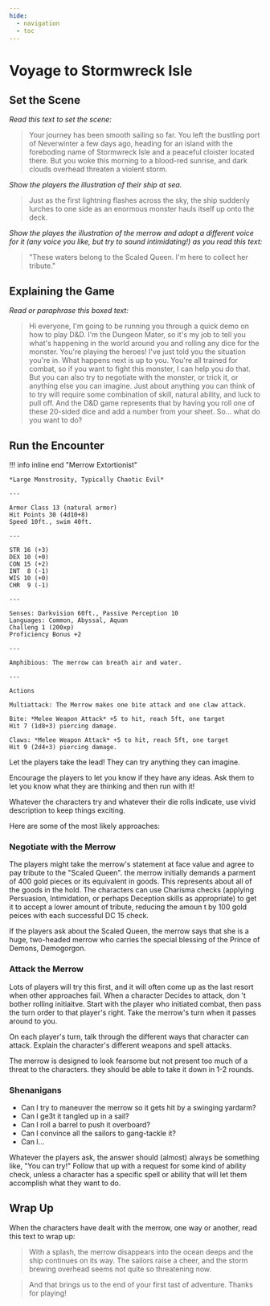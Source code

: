 ```yaml
---
hide:
  - navigation
  - toc
---
```


# Voyage to Stormwreck Isle

## Set the Scene

*Read this text to set the scene:*
    
> Your journey has been smooth sailing so far. You left the bustling port of Neverwinter a few days ago, heading for an island with the foreboding name of Stormwreck Isle and a peaceful cloister located there. But you woke this morning to a blood-red sunrise, and dark clouds overhead threaten a violent storm.

*Show the players the illustration of their ship at sea.*

> Just as the first lightning flashes across the sky, the ship suddenly lurches to one side as an enormous monster hauls itself up onto the deck.

*Show the playes the illustration of the merrow and adopt a different voice for it (any voice you like, but try to sound intimidating!) as you read this text:*

> "These waters belong to the Scaled Queen. I'm here to collect her tribute."

## Explaining the Game

*Read or paraphrase this boxed text:*

> Hi everyone, I'm going to be running you through a quick demo on how to play D&D. I'm the Dungeon Mater, so it's my job to tell you what's happening in the world around you and rolling any dice for the monster. You're playing the heroes!
> I've just told you the situation you're in. What happens next is up to you. You're all trained for combat, so if you want to fight this monster, I can help you do that. But you can also try to negotiate with the monster, or trick it, or anything else you can imagine.
> Just about anything you can think of to try will require some combination of skill, natural ability, and luck to pull off. And the D&D game represents that by having you roll one of these 20-sided dice and add a number from your sheet. So... what do you want to do?

## Run the Encounter

!!! info inline end "Merrow Extortionist"
    
	*Large Monstrosity, Typically Chaotic Evil*
	
	---
	
	Armor Class 13 (natural armor)  
	Hit Points 30 (4d10+8)  
	Speed 10ft., swim 40ft.
	
	---

	STR 16 (+3)
	DEX 10 (+0)
	CON 15 (+2)
	INT  8 (-1)
	WIS 10 (+0)
	CHR  9 (-1)
	
	---
	
	Senses: Darkvision 60ft., Passive Perception 10
	Languages: Common, Abyssal, Aquan
	Challeng 1 (200xp)
	Proficiency Bonus +2
	
	---
	
	Amphibious: The merrow can breath air and water.
	
	---
	
	Actions
	
	Multiattack: The Merrow makes one bite attack and one claw attack.
	
	Bite: *Melee Weapon Attack* +5 to hit, reach 5ft, one target  
	Hit 7 (1d8+3) piercing damage.
	
	Claws: *Melee Weapon Attack* +5 to hit, reach 5ft, one target  
	Hit 9 (2d4+3) piercing damage.
	
Let the players take the lead! They can try anything they can imagine. 

Encourage the players to let you know if they have any ideas. Ask them to let you know what they are thinking and then run with it!

Whatever the characters try and whatever their die rolls indicate, use vivid description to keep things exciting.

Here are some of the most likely approaches:

### Negotiate with the Merrow

The players might take the merrow's statement at face value and agree to pay tribute to the "Scaled Queen". the merrow initially demands a parment of 400 gold pieces or its equivalent in goods. This represents about all of the goods in the hold. The characters can use Charisma checks (applying Persuasion, Intimidation, or perhaps Deception skills as appropriate) to get it to accept a lower amount of tribute, reducing the amoun t by 100 gold peices with each successful DC 15 check.

If the players ask about the Scaled Queen, the merrow says that she is a huge, two-headed merrow who carries the special blessing of the Prince of Demons, Demogorgon.

### Attack the Merrow

Lots of players will try this first, and it will often come up as the last resort when other approaches fail. When a character Decides to attack, don 't bother rolling initiaitve. Start with the player who initiated combat, then pass the turn order to that player's right. Take the merrow's turn when it passes around to you.

On each player's turn, talk through the different ways that character can attack. Explain the character's different weapons and spell attacks.

The merrow is designed to look fearsome but not present too much of a threat to the characters. they should be able to take it down in 1-2 rounds.

### Shenanigans

- Can I try to maneuver the merrow so it gets hit by a swinging yardarm?
- Can I ge3t it tangled up in a sail?
- Can I roll a barrel to push it overboard?
- Can I convince all the sailors to gang-tackle it?
- Can I...

Whatever the players ask, the answer should (almost) always be something like, "You can try!" Follow that up with a request for some kind of ability check, unless a character has a specific spell or ability that will let them accomplish what they want to do.

## Wrap Up

When the characters have dealt with the merrow, one way or another, read this text to wrap up:

> With a splash, the merrow disappears into the ocean deeps and the ship continues on its way. The sailors raise a cheer, and the storm brewing overhead seems not quite so threatening now.

> And that brings us to the end of your first tast of adventure. Thanks for playing!
